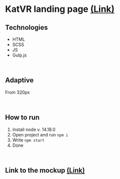 # **KatVR landing page** [**(Link)**](https://vo7kov.github.io/landing-katvr/)

## **Technologies**
- HTML
- SCSS
- JS
- Gulp.js

<br />

## **Adaptive**
From 320px

<br />

## **How to run**
1. Install node v. 14.18.0
2. Open project and run `npm i`
3. Write `npm start`
4. Done

<br />

## **Link to the mockup** [**(Link)**](https://www.figma.com/file/rOD2SWLU9ndNJeMViSklmK/KatVR?node-id=3495%3A38&t=ui6nROAhAdvPmFog-1)

